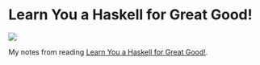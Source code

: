 # Learn You a Haskell for Great Good!

![](https://s-media-cache-ak0.pinimg.com/236x/43/f2/20/43f22036f77a6fe83a45d204e3063ea6.jpg)

My notes from reading [Learn You a Haskell for Great Good!](http://learnyouahaskell.com/).
